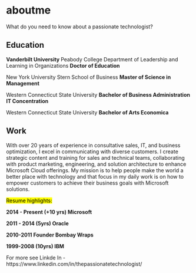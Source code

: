 # aboutme
What do you need to know about a passionate technologist?

## Education
<p> <b> Vanderbilt University </b> Peabody College Department of Leadership and Learning in Organizations <b>Doctor of Education</b>
<p> New York University Stern School of Business <b>Master of Science in Management</b>
<p> Western Connecticut State University <b>Bachelor of Business Administration IT Concentration</b>
<p> Western Connecticut State University <b>Bachelor of Arts Economica</b>

## Work
With over 20 years of experience in consultative sales, IT, and business optimization, I excel in communicating with diverse customers. I create strategic content and training for sales and technical teams, collaborating with product marketing, engineering, and solution architecture to enhance Microsoft Cloud offerings. My mission is to help people make the world a better place with technology and that focus in my daily work is on how to empower customers to achieve their business goals with Microsoft solutions. 
<p> <mark>Resume highlights:</mark> </p> 
<p> <b>2014 - Present (+10 yrs) Microsoft</b></p>
<p> <b>2011 - 2014 (5yrs) Oracle</b></p>
<p> <b>2010-2011 Founder Bombay Wraps</b></p>
<p> <b>1999-2008 (10yrs) IBM </b></p>
<p> For more see Linkde In - https://www.linkedin.com/in/thepassionatetechnologist/</p>
